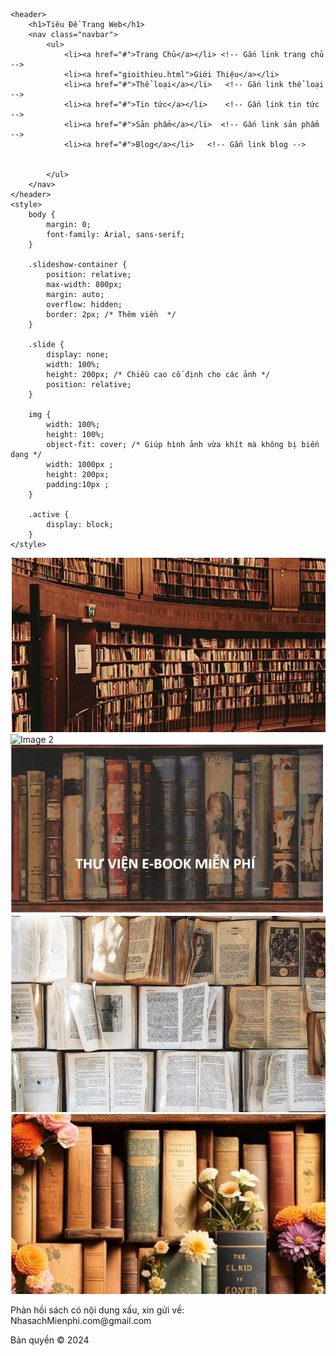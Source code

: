 
<!DOCTYPE html>
<html lang="en">
<head>
    <meta charset="UTF-8">
    <meta name="viewport" content="width=device-width, initial-scale=1.0">
    <title>Trang chủ</title>
    <link rel="stylesheet" href="/trangchu.css">
    <link rel="icon" href="/IMG/icon.png">
</head>
<body>

    <header>
        <h1>Tiêu Đề Trang Web</h1>
        <nav class="navbar">
            <ul>
                <li><a href="#">Trang Chủ</a></li> <!-- Gắn link trang chủ -->
                <li><a href="gioithieu.html">Giới Thiệu</a></li>
                <li><a href="#">Thể loại</a></li>   <!-- Gắn link thể loại -->
                <li><a href="#">Tin tức</a></li>    <!-- Gắn link tin tức -->
                <li><a href="#">Sản phẩm</a></li>  <!-- Gắn link sản phẩm -->
                <li><a href="#">Blog</a></li>   <!-- Gắn link blog -->
                
                
            </ul>
        </nav>
    </header>
    <style>
        body {
            margin: 0;
            font-family: Arial, sans-serif;
        }

        .slideshow-container {
            position: relative;
            max-width: 800px;
            margin: auto;
            overflow: hidden;
            border: 2px; /* Thêm viền  */
        }

        .slide {
            display: none;
            width: 100%;
            height: 200px; /* Chiều cao cố định cho các ảnh */
            position: relative;
        }

        img {
            width: 100%;
            height: 100%;
            object-fit: cover; /* Giúp hình ảnh vừa khít mà không bị biến dạng */
            width: 1000px ;
            height: 200px;
            padding:10px ;
        }

        .active {
            display: block;
        }
    </style>
</head>
<body>

<div class="slideshow-container">
    <div class="slide active">
        <img src="/IMG/dautien.png" alt="Image 1">
    </div>
    <div class="slide">
        <img src="/IMG/SL2.jfif" alt="Image 2">
    </div>
    <div class="slide">
        <img src="/IMG/SL1.png" alt="Image 3">
    </div>
    <div class="slide">
        <img src="/IMG/SL3.png" alt="Image 4">
    </div>
    <div class="slide">
        <img src="/IMG/SL4.png" alt="Image 5">
    </div>
</div>

<script>
    let currentSlide = 0;
    const slides = document.querySelectorAll('.slide');
    const totalSlides = slides.length;

    function showSlide(index) {
        slides.forEach((slide, i) => {
            slide.classList.toggle('active', i === index);
        });
    }

    function nextSlide() {
        currentSlide = (currentSlide + 1) % totalSlides;
        showSlide(currentSlide);
    }

    setInterval(nextSlide, 3000); // Thay đổi slide mỗi 3 giây
</script>

</body>
    <script>
        window.confirm("Nhận thông báo khi có truyện mới");
    </script>
    <footer>
        <p>Phản hồi sách có nội dung xấu, xin gửi về: NhasachMienphi.com@gmail.com</p>
        <p>Bản quyền © 2024</p>
    </footer>
    </body>
    </html>
    
